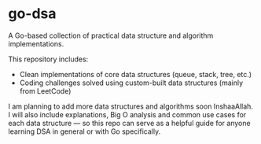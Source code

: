 # go-dsa

A Go-based collection of practical data structure and algorithm implementations.

This repository includes:
- Clean implementations of core data structures (queue, stack, tree, etc.)
- Coding challenges solved using custom-built data structures (mainly from LeetCode)

I am planning to add more data structures and algorithms soon InshaaAllah.  
I will also include explanations, Big O analysis and common use cases for each data structure — so this repo can serve as a helpful guide for anyone learning DSA in general or with Go specifically.
